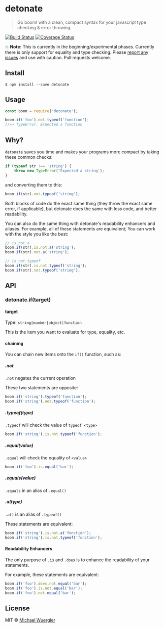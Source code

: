 # detonate

> Go boom! with a clean, compact syntax for your javascript type checking & error throwing.

[![Build Status](https://travis-ci.org/radiovisual/detonate.svg?branch=master)](https://travis-ci.org/radiovisual/detonate) [![Coverage Status](https://coveralls.io/repos/github/radiovisual/detonate/badge.svg?branch=master)](https://coveralls.io/github/radiovisual/detonate?branch=master)
 
:boom: **Note:** This is currently in the beginning/experimental phases. Currently there is only support for equality and type checking. Please [report any issues](https://github.com/radiovisual/detonate/issues) and use with caution. Pull requests welcome.

## Install

```
$ npm install --save detonate
```


## Usage

```js
const boom = require('detonate');

boom.if('foo').not.typeof('function');
//=> TypeError: Expected a function
```

## Why?

`detonate` saves you time and makes your programs more compact by taking these common checks:

```js
if (typeof str !== 'string') {
    throw new TypeError('Expected a string');
}
```

and converting them to this:

```js
boom.if(str).not.typeof('string');
```

Both blocks of code do the exact same thing (they throw the exact same error, if applicable), but detonate does the same with less code, and better readability.

You can also do the same thing with detonate's readability enhancers and aliases. For example, all of these statements are equivalent; You can work with the style you like the best:

```js
// is.not.a
boom.if(str).is.not.a('string');
boom.if(str).not.a('string');

// is.not.typeof
boom.if(str).is.not.typeof('string');
boom.if(str).not.typeof('string');
```

## API

### detonate.if(target)

#### target

Type: `string|number|object|function`

This is the item you want to evaluate for type, equality, etc.

#### chaining

You can chain new items onto the `if()` function, such as:

##### .not

`.not` negates the current operation

These two statements are opposite:

```js
boom.if('string').typeof('function');
boom.if('string').not.typeof('function');
```

##### .typeof(type)

`.typeof` will check the value of `typeof <type>`

```js
boom.if('string').is.not.typeof('function');
```

##### .equal(value)

`.equal` will check the equality of `<value>`

```js
boom.if('foo').is.equal('bar');
```

##### .equals(value)

`.equals` in an alias of `.equal()`

##### .a(type)

`.a()` is an alias of `.typeof()`

These statements are equivalent:

```js
boom.if('string').is.not.a('function');
boom.if('string').is.not.typeof('function');
```

#### Readability Enhancers

The only purpose of `.is` and `.does` is to enhance the readability of your statements.

For example, these statements are equivalent:

```js
boom.if('foo').does.not.equal('bar');
boom.if('foo').is.not.equal('bar');
boom.if('foo').not.equal('bar');
```

## License

MIT © [Michael Wuergler](http://numetriclabs.com)
